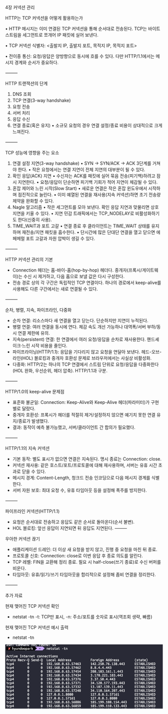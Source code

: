 4장 커넥션 관리

HTTP는 TCP 커넥션을 어떻게 활용하는가

• HTTP 메시지는 이미 연결된 TCP 커넥션을 통해 순서대로 전송된다. TCP는 바이트 스트림을 세그먼트로 쪼개어 IP 패킷에 실어 보낸다.

• TCP 커넥션 식별자: <출발지 IP, 출발지 포트, 목적지 IP, 목적지 포트>

• 전이중 통신: 요청/응답은 양방향으로 동시에 흐를 수 있다. 다만 HTTP/1.1에서는 메시지 경계와 순서가 중요하다.

⸻

HTTP 트랜잭션의 단계
1. DNS 조회
2. TCP 연결(3-way handshake)
3. 요청 전송
4. 서버 처리
5. 응답 수신
6. 연결 종료(혹은 유지)
• 소규모 요청의 경우 연결 설정/종료 비용이 상대적으로 크게 느껴진다.

⸻

TCP 성능에 영향을 주는 요소
1. 연결 설정 지연(3-way handshake)
   • SYN → SYN/ACK → ACK 3단계를 거쳐야 한다.
   • 작은 요청에서는 연결 지연이 전체 지연의 대부분이 될 수 있다.
2. 확인 응답(ACK) 지연
   • 수신자는 ACK를 패킷에 실어 묶음 전송(피기백)하려고 잠시 지연한다.
   • 요청/응답이 단순하면 피기백 기회가 적어 지연이 체감될 수 있다.
3. 혼잡 제어와 느린 시작(Slow Start)
   • 새로운 연결은 작은 혼잡 윈도우에서 시작하며 점진적으로 늘린다.
   • 이미 예열된 연결을 재사용(지속 커넥션)하면 초기 전송량 제약을 완화할 수 있다.
4. Nagle 알고리즘
   • 작은 세그먼트를 모아 보낸다. 확인 응답 지연과 맞물리면 상호 지연을 키울 수 있다.
   • 지연 민감 트래픽에서는 TCP_NODELAY로 비활성화하기도 한다(신중히 사용).
5. TIME_WAIT과 포트 고갈
   • 연결 종료 후 클라이언트는 TIME_WAIT 상태를 유지하며 재전송/지연 패킷을 흡수한다.
   • 단시간에 많은 단대단 연결을 열고 닫으면 에페메럴 포트 고갈과 자원 압박이 생길 수 있다.

⸻

HTTP 커넥션 관리의 기본
- Connection 헤더는 홉-바이-홉(hop-by-hop) 헤더다. 중개자(프록시/게이트웨이)는 수신 시 제거하고, 다음 홉으로 보낼 값은 다시 구성한다.
- 전송 경로 상의 각 구간은 독립적인 TCP 연결이다. 하나의 경로에서 keep-alive를 사용해도 다른 구간에서는 새로 연결될 수 있다.

⸻

순차, 병렬, 지속, 파이프라인, 다중화
- 순차 연결: 리소스마다 새 연결을 열고 닫는다. 단순하지만 지연이 누적된다.
- 병렬 연결: 여러 연결을 동시에 연다. 체감 속도 개선 가능하나 대역폭/서버 부하/동시 연결 제한에 유의.
- 지속(persistent) 연결: 한 연결에서 여러 요청/응답을 순차로 재사용한다. 핸드셰이크·느린 시작 비용을 줄인다.
- 파이프라이닝(HTTP/1.1): 응답을 기다리지 않고 요청을 연달아 보낸다. 헤드-오브-라인(HOL) 블로킹과 중개자 호환성 문제로 브라우저에서는 사실상 비활성화.
- 다중화: HTTP/2는 하나의 TCP 연결에서 스트림 단위로 요청/응답을 다중화한다(HOL 완화, 우선순위, 헤더 압축). HTTP/1.1과 구분.

⸻

HTTP/1.0의 keep-alive 문제점
- 표준화 불균일: Connection: Keep-Alive와 Keep-Alive 헤더(파라미터)가 구현별로 달랐다.
- 중개자 호환성: 프록시가 헤더를 적절히 제거/설정하지 않으면 예기치 못한 연결 유지/종료가 발생했다.
- 결과: 동작이 예측 불가능했고, 서버/클라이언트 간 합의가 필요했다.

⸻

HTTP/1.1의 지속 커넥션
- 기본 동작: 별도 표시가 없으면 연결은 지속된다. 명시 종료는 Connection: close.
- 커넥션 재사용: 같은 호스트/포트/프로토콜에 대해 재사용하며, 서버는 유휴 시간 초과로 닫을 수 있다.
- 메시지 경계: Content-Length, 청크드 전송 인코딩으로 다음 메시지 경계를 식별한다.
- 서버 자원 보호: 최대 요청 수, 유휴 타임아웃 등을 설정해 폭주를 방지한다.

⸻

파이프라인 커넥션(HTTP/1.1)
- 요청은 순서대로 전송하고 응답도 같은 순서로 돌아온다(순서 불변).
- HOL 블로킹: 앞선 응답이 지연되면 뒤 응답도 지연된다.
⸻

우아한 커넥션 끊기
- 애플리케이션 드레인: 더 이상 새 요청을 받지 않고, 진행 중 요청을 마친 뒤 종료.
- 프로토콜 신호: Connection: close로 이번 응답 후 종료 의도를 알린다.
- TCP 레벨: FIN을 교환해 정리 종료. 필요 시 half-close(쓰기 종료)로 수신 버퍼를 비운다.
- 타임아웃: 유휴/읽기/쓰기 타임아웃을 합리적으로 설정해 좀비 연결을 정리한다.

⸻

추가 자료

현재 맺어진 TCP 커넥션 확인
- netstat -tn
  -t: TCP만 표시, -n: 주소/포트를 숫자로 표시(역조회 생략, 빠름)

현재 맺어진 TCP 커넥션 예시 출력

- netstat -tn

![img.png](img.png)


